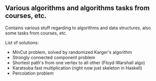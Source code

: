 ## Various algorithms and algorithms tasks from courses, etc. ##

Contains various stuff regarding to algorithms and data structures, also some tasks from courses, etc.

List of solutions:

* MinCut problem, solved by randomized Karger's algorithm
* Strongly connected component problem
* Shortest path's from one vertex to all other (Floyd-Warshall algo)
* Karatsuba fast multiplication (right now just skeleton in Haskell)
* Percolation problem